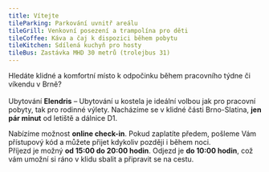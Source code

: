 ```yaml
---
title: Vítejte
tileParking: Parkování uvnitř areálu
tileGrill: Venkovní posezení a trampolína pro děti
tileCoffee: Káva a čaj k dispozici během pobytu
tileKitchen: Sdílená kuchyň pro hosty
tileBus: Zastávka MHD 30 metrů (trolejbus 31)
---
```


Hledáte klidné a komfortní místo k odpočinku během pracovního týdne či víkendu v Brně?<br><br>
Ubytování <strong>Elendris</strong> – Ubytování u kostela je ideální volbou jak pro pracovní pobyty, tak pro rodinné výlety. Nacházíme se v klidné části Brno-Slatina, <strong>jen pár minut</strong> od letiště a dálnice D1.

<!-- split -->

Nabízíme možnost <strong>online check-in</strong>. Pokud zaplatíte předem, pošleme Vám přístupový kód a můžete přijet kdykoliv později i během noci.<br>
Příjezd je možný <strong>od <time datetime="15:00">15:00</time> do <time datetime="20:00">20:00</time> hodin</strong>.
Odjezd je <strong>do <time datetime="10:00">10:00</time> hodin</strong>, což vám umožní si ráno v klidu sbalit a připravit se na cestu.